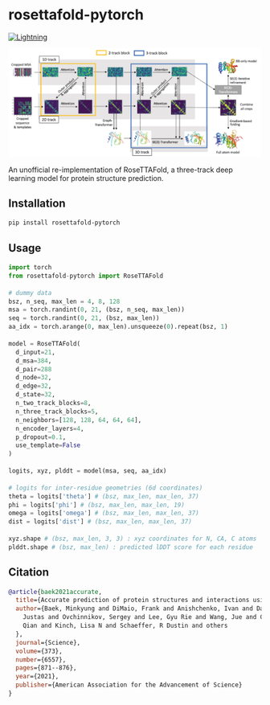 # rosettafold-pytorch

[![Lightning](https://img.shields.io/badge/-Lightning-792ee5?logo=pytorchlightning&logoColor=white)](https://github.com/Lightning-AI/lightning)

![img](img/rosettafold_banner.png)

An unofficial re-implementation of RoseTTAFold, a three-track deep learning model for protein structure prediction.

## Installation

```bash
pip install rosettafold-pytorch
```

## Usage

```python
import torch
from rosettafold-pytorch import RoseTTAFold

# dummy data
bsz, n_seq, max_len = 4, 8, 128
msa = torch.randint(0, 21, (bsz, n_seq, max_len))
seq = torch.randint(0, 21, (bsz, max_len))
aa_idx = torch.arange(0, max_len).unsqueeze(0).repeat(bsz, 1)

model = RoseTTAFold(
  d_input=21,
  d_msa=384,
  d_pair=288
  d_node=32,
  d_edge=32,
  d_state=32,
  n_two_track_blocks=8,
  n_three_track_blocks=5,
  n_neighbors=[128, 128, 64, 64, 64],
  n_encoder_layers=4,
  p_dropout=0.1,
  use_template=False
)

logits, xyz, plddt = model(msa, seq, aa_idx)

# logits for inter-residue geometries (6d coordinates)
theta = logits['theta'] # (bsz, max_len, max_len, 37)
phi = logits['phi'] # (bsz, max_len, max_len, 19)
omega = logits['omega'] # (bsz, max_len, max_len, 37)
dist = logits['dist'] # (bsz, max_len, max_len, 37)

xyz.shape # (bsz, max_len, 3, 3) : xyz coordinates for N, CA, C atoms
plddt.shape # (bsz, max_len) : predicted lDDT score for each residue
```

## Citation
```bibtex
@article{baek2021accurate,
  title={Accurate prediction of protein structures and interactions using a three-track neural network},
  author={Baek, Minkyung and DiMaio, Frank and Anishchenko, Ivan and Dauparas, 
    Justas and Ovchinnikov, Sergey and Lee, Gyu Rie and Wang, Jue and Cong, 
    Qian and Kinch, Lisa N and Schaeffer, R Dustin and others
  },
  journal={Science},
  volume={373},
  number={6557},
  pages={871--876},
  year={2021},
  publisher={American Association for the Advancement of Science}
}
```